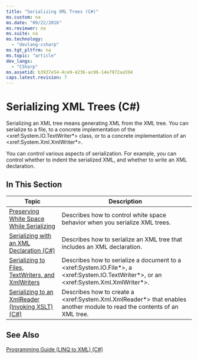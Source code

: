 ```yaml
---
title: "Serializing XML Trees (C#)"
ms.custom: na
ms.date: "09/22/2016"
ms.reviewer: na
ms.suite: na
ms.technology: 
  - "devlang-csharp"
ms.tgt_pltfrm: na
ms.topic: "article"
dev_langs: 
  - "CSharp"
ms.assetid: b3937e54-4ce9-4236-ac96-14e7972aa594
caps.latest.revision: 7
---
```

# Serializing XML Trees (C#)
Serializing an XML tree means generating XML from the XML tree. You can serialize to a file, to a concrete implementation of the \<xref:System.IO.TextWriter*> class, or to a concrete implementation of an \<xref:System.Xml.XmlWriter*>.  
  
 You can control various aspects of serialization. For example, you can control whether to indent the serialized XML, and whether to write an XML declaration.  
  
## In This Section  
  
|Topic|Description|  
|-----------|-----------------|  
|[Preserving White Space While Serializing](../vs140/preserving-white-space-while-serializing3.md)|Describes how to control white space behavior when you serialize XML trees.|  
|[Serializing with an XML Declaration (C#)](../vs140/serializing-with-an-xml-declaration--csharp-.md)|Describes how to serialize an XML tree that includes an XML declaration.|  
|[Serializing to Files, TextWriters, and XmlWriters](../vs140/serializing-to-files--textwriters--and-xmlwriters1.md)|Describes how to serialize a document to a \<xref:System.IO.File*>, a \<xref:System.IO.TextWriter*>, or an \<xref:System.Xml.XmlWriter*>.|  
|[Serializing to an XmlReader (Invoking XSLT) (C#)](../vs140/serializing-to-an-xmlreader--invoking-xslt---csharp-.md)|Describes how to create a \<xref:System.Xml.XmlReader*> that enables another module to read the contents of an XML tree.|  
  
## See Also  
 [Programming Guide (LINQ to XML) (C#)](../vs140/programming-guide--linq-to-xml---csharp-.md)